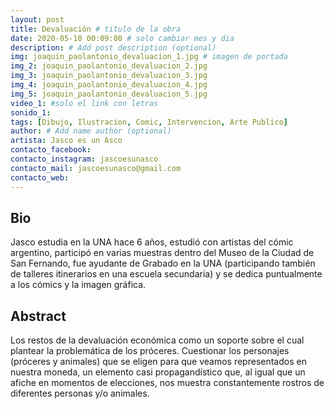 ```yaml
---
layout: post
title: Devaluación # titulo de la obra
date: 2020-05-10 00:09:00 # solo cambiar mes y dia
description: # Add post description (optional)
img: joaquin_paolantonio_devaluacion_1.jpg # imagen de portada
img_2: joaquin_paolantonio_devaluacion_2.jpg
img_3: joaquin_paolantonio_devaluacion_3.jpg
img_4: joaquin_paolantonio_devaluacion_4.jpg
img_5: joaquin_paolantonio_devaluacion_5.jpg
video_1: #solo el link con letras
sonido_1:
tags: [Dibujo, Ilustracion, Comic, Intervencion, Arte Publico]
author: # Add name author (optional)
artista: Jasco es un Asco
contacto_facebook: 
contacto_instagram: jascoesunasco
contacto_mail: jascoesunasco@gmail.com
contacto_web: 
---
```


## Bio

Jasco estudia en la UNA hace 6 años, estudió con artistas del cómic argentino, participó en varias muestras dentro del Museo de la Ciudad de San Fernando, fue ayudante de Grabado en la UNA (participando también de talleres itinerarios en una escuela secundaria) y se dedica puntualmente a los cómics y la imagen gráfica.


## Abstract

Los restos de la devaluación económica como un soporte sobre el cual plantear la problemática de los próceres. Cuestionar los personajes (próceres y animales) que se eligen para que veamos representados en nuestra moneda, un elemento casi propagandístico que, al igual que un afiche en momentos de elecciones, nos muestra constantemente rostros de diferentes personas y/o animales.

